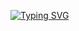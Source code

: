 [![Typing SVG](https://readme-typing-svg.demolab.com?font=Fira+Code&size=30&pause=1000&color=1141F7&random=false&width=435&lines=Hi+!!+%F0%9F%91%8B;This+is+PRIYOJEET)](https://git.io/typing-svg)
